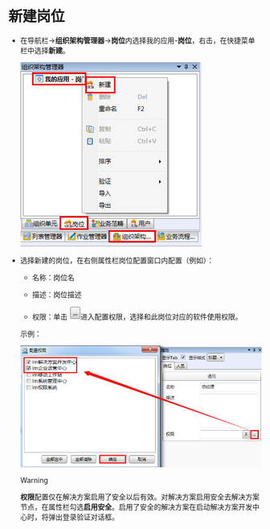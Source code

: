# 新建岗位

* 在导航栏→**组织架构管理器**→**岗位**内选择我的应用-**岗位**，右击，在快捷菜单栏中选择**新建**。

  ![](./images/新建岗位.png)

* 选择新建的岗位，在右侧属性栏岗位配置窗口内配置（例如）：
  * 名称：岗位名

  * 描述：岗位描述

  * 权限：单击  ![](./images/浏览按钮.png)进入配置权限，选择和此岗位对应的软件使用权限。
 
  示例：

  ![](./images/权限配置.png)

  > [!warning] 
  > **权限**配置仅在解决方案启用了安全以后有效。对解决方案启用安全去解决方案节点，在属性栏勾选**启用安全**。启用了安全的解决方案在启动解决方案开发中心时，将弹出登录验证对话框。
